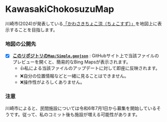 # KawasakiChokosuzuMap
 川崎市(2024)が発表している[「かわさきちょこ涼（ちょこすず）」](https://www.city.kawasaki.jp/300/page/0000167100.html)を地図上に表示することを目指します。

### 地図の公開先

- [x] **[このリポジトリの`Map/Simple.geojson`](https://github.com/Mya-Mya/KawasakiChokosuzuMap/blob/main/Map/Simple.geojson)** : GitHubサイト上で当該ファイルのプレビューを開くと、簡易的なBing Mapsが表示されます。
  - 👍私による当該ファイルのアップデートに対して即座に反映されます。
  - ❌自分の位置情報などと一緒に見ることはできません。
  - ❌操作性がよろしくありません。

### 注意
 川崎市によると、民間施設については令和6年7月1日から募集を開始しているそうです。従って、私のコミット後も施設が増える可能性があります。
